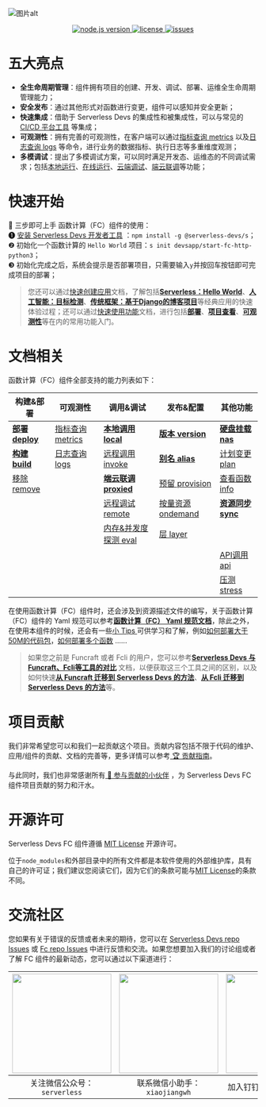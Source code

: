 ![图片alt](https://serverless-article-picture.oss-cn-hangzhou.aliyuncs.com/1635756716877_20211101085157044368.png)
<p align="center">
  <a href="https://nodejs.org/en/">
    <img src="https://img.shields.io/badge/node-%3E%3D%2010.8.0-brightgreen" alt="node.js version">
  </a>
  <a href="https://github.com/devsapp/fc/blob/master/LICENSE">
    <img src="https://img.shields.io/badge/License-MIT-green" alt="license">
  </a>
  <a href="https://github.com/devsapp/fc/issues">
    <img src="https://img.shields.io/github/issues/devsapp/fc" alt="issues">
  </a>
  </a>
</p>

# 五大亮点

- **全生命周期管理**：组件拥有项目的创建、开发、调试、部署、运维全生命周期管理能力；
- **安全发布**：通过其他形式对函数进行变更，组件可以感知并安全更新；
- **快速集成**：借助于 Serverless Devs 的集成性和被集成性，可以与常见的 [CI/CD 平台工具](https://github.com/Serverless-Devs/Serverless-Devs/blob/master/docs/zh/cicd.md) 等集成；
- **可观测性**：拥有完善的可观测性，在客户端可以通过[指标查询 metrics](./docs/command/metrics.md) 以及[日志查询 logs](./docs/command/logs.md) 等命令，进行业务的数据指标、执行日志等多重维度观测；
- **多模调试**：提出了多模调试方案，可以同时满足开发态、运维态的不同调试需求；包括[本地运行](./docs/command/local.md)、[在线运行](./docs/command/invoke.md)、[云端调试](./docs/command/remote.md)、[端云联调](./docs/command/proxied.md)等功能；

# 快速开始

🙋 三步即可上手 函数计算（FC）组件的使用：   
❶ [安装 Serverless Devs 开发者工具](https://github.com/Serverless-Devs/Serverless-Devs/blob/master/docs/zh/install.md) ：`npm install -g @serverless-devs/s`；   
❷ 初始化一个函数计算的 `Hello World` 项目：`s init devsapp/start-fc-http-python3`；      
❸ 初始化完成之后，系统会提示是否部署项目，只需要输入`y`并按回车按钮即可完成项目的部署；

> 您还可以通过[快速创建应用](./docs/quick_start_application.md)文档，了解包括[**Serverless：Hello World**](./docs/quick_start_application.md#serverlesshello-world)、[**人工智能：目标检测**](./docs/quick_start_application.md#人工智能目标检测)、[**传统框架：基于Django的博客项目**](./docs/quick_start_application.md#传统框架基于django的博客项目)等经典应用的快速体验过程；还可以通过[快速使用功能](./docs/quick_start_function.md)文档，进行包括[**部署**](./docs/quick_start_function.md#一键部署)、[**项目查看**](./docs/quick_start_function.md#一键部署)、[**可观测性**](./docs/quick_start_function.md#一键部署)等在内的常用功能入门。

# 文档相关

函数计算（FC）组件全部支持的能力列表如下：

| 构建&部署 | 可观测性 | 调用&调试 |  发布&配置  |  其他功能 |
| --- | --- | --- |--- | --- |
| [**部署 deploy**](./docs/command/deploy.md)   | [指标查询 metrics](./docs/command/metrics.md) | [**本地调用 local**](./docs/command/local.md)      | [**版本 version**](./docs/command/version.md)      | [**硬盘挂载 nas**](./docs/command/nas.md) | 
| [**构建 build**](./docs/command/build.md)     | [日志查询 logs](./docs/command/logs.md)       | [远程调用 invoke](./docs/command/invoke.md)    | [**别名 alias**](./docs/command/alias.md)         | [计划变更 plan](./docs/command/plan.md)  | 
| [移除 remove](./docs/command/remove.md)   |                                              | [**端云联调 proxied**](./docs/command/proxied.md) | [预留 provision](./docs/command/provision.md)   | [查看函数 info](./docs/command/info.md)  | 
|                                          |                                              | [远程调试 remote](./docs/command/remote.md)    | [按量资源 ondemand](./docs/command/ondemand.md) |[**资源同步 sync**](./docs/command/sync.md)  | 
|                                          |                                              | [内存&并发度探测 eval](./docs/command/eval.md)  | [层 layer](./docs/command/layer.md) |                     | 
|                                          |                                              |   |  | [API调用 api](./docs/command/api.md)                     | 
|                                          |                                              |   |  |  [压测 stress](./docs/command/stress.md)                   | 

在使用函数计算（FC）组件时，还会涉及到资源描述文件的编写，关于函数计算（FC）组件的 Yaml 规范可以参考[**函数计算（FC） Yaml 规范文档**](./docs/yaml.md)，除此之外，在使用本组件的时候，还会有一些[小 Tips ](./docs/tips.md) 可供学习和了解，例如[如何部署大于50M的代码包](./docs/tips.md#超过50M的代码包如何部署)，[如何部署多个函数](./docs/tips.md#如何部署多个函数) ......

> 如果您之前是 Funcraft 或者 Fcli 的用户，您可以参考[**Serverless Devs 与 Funcraft、Fcli等工具的对比**](./docs/vs_fun_fcli.md) 文档，以便获取这三个工具之间的区别，以及如何快速[**从 Funcraft 迁移到 Serverless Devs 的方法**](./docs/vs_fun_fcli.md#从-funcraft-迁移到-serverless-devs-的方法)、[**从 Fcli 迁移到 Serverless Devs 的方法**](./docs/vs_fun_fcli.md#从-fcli-迁移到-serverless-devs-的方法)等。

# 项目贡献

我们非常希望您可以和我们一起贡献这个项目。贡献内容包括不限于代码的维护、应用/组件的贡献、文档的完善等，更多详情可以参考[ 🏆 贡献指南](./CONTRIBUTING.md)。

与此同时，我们也非常感谢所有[ 👬 参与贡献的小伙伴](https://github.com/devsapp/fc/graphs/contributors) ，为 Serverless Devs FC 组件项目贡献的努力和汗水。

# 开源许可

Serverless Devs FC 组件遵循 [MIT License](./LICENSE) 开源许可。

位于`node_modules`和外部目录中的所有文件都是本软件使用的外部维护库，具有自己的许可证；我们建议您阅读它们，因为它们的条款可能与[MIT License](./LICENSE)的条款不同。

# 交流社区

您如果有关于错误的反馈或者未来的期待，您可以在 [Serverless Devs repo Issues](https://github.com/serverless-devs/serverless-devs/issues) 或 [Fc repo Issues](https://github.com/devsapp/fc/issues) 中进行反馈和交流。如果您想要加入我们的讨论组或者了解 FC 组件的最新动态，您可以通过以下渠道进行：

<p align="center">

| <img src="https://serverless-article-picture.oss-cn-hangzhou.aliyuncs.com/1635407298906_20211028074819117230.png" width="200px" > | <img src="https://serverless-article-picture.oss-cn-hangzhou.aliyuncs.com/1635407044136_20211028074404326599.png" width="200px" > | <img src="https://serverless-article-picture.oss-cn-hangzhou.aliyuncs.com/1635407252200_20211028074732517533.png" width="200px" > |
|--- | --- | --- |
| <center>关注微信公众号：`serverless`</center> | <center>联系微信小助手：`xiaojiangwh`</center> | <center>加入钉钉交流群：`33947367`</center> | 

</p>
